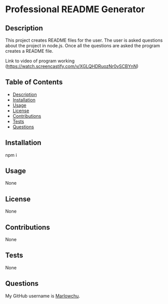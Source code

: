 # Professional README Generator
 
 
  
  

  ## Description

  This project creates README files for the user. The user is asked questions about the project in node.js. Once all the questions are asked the program creates a README file.

  Link to video of program working (https://watch.screencastify.com/v/XGLQHDRuozNr0vSCBYnN)


  ## Table of Contents

  * [Description](#description)
  * [Installation](#installation)
  * [Usage](#usage)
  * [License](#license)
  * [Contributions](#contributions)
  * [Tests](#tests)
  * [Questions](#questions)
 
  ## Installation

  npm i


  ## Usage

  None

  ## License

  None
  

  ## Contributions

  None


  ## Tests

  None
 

  ## Questions  
  
  My GitHub username is [Marlowchu](https://github.com/Marlowchu).



 
  
